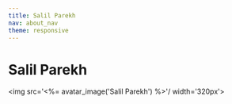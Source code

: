 ```yaml
---
title: Salil Parekh
nav: about_nav
theme: responsive
---
```

# Salil Parekh

<img src='<%= avatar_image('Salil Parekh') %>'/ width='320px'>
<br/>
<br/>
